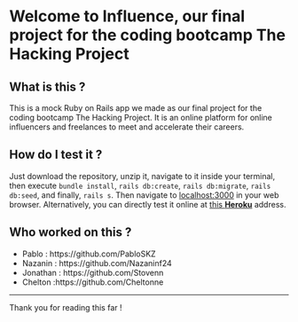<h1>Welcome to Influence, our final project for the coding bootcamp The Hacking Project</h1>
<h2>What is this ?</h2>
This is a mock Ruby on Rails app we made as our final project for the coding bootcamp The Hacking Project. It is an online platform for online influencers and freelances to meet and accelerate their careers.
<h2>How do I test it ?</h2>
Just download the repository, unzip it, navigate to it inside your terminal, then execute <code>bundle install</code>, <code>rails db:create</code>, <code>rails db:migrate</code>, <code>rails db:seed</code>, and finally, <code>rails s</code>. Then navigate to <a href="localhost:3000">localhost:3000</a> in your web browser.
Alternatively, you can directly test it online at <a href="http://influence-thp.herokuapp.com/">this <strong>Heroku</strong></a> address.
<h2>Who worked on this ?</h2>
<ul>
  <li>Pablo : https://github.com/PabloSKZ</li>
 <li>Nazanin : https://github.com/Nazaninf24</li>
 <li>Jonathan : https://github.com/Stovenn</li>
 <li>Chelton :https://github.com/Cheltonne</li>
 </ul>
<hr>
Thank you for reading this far !
